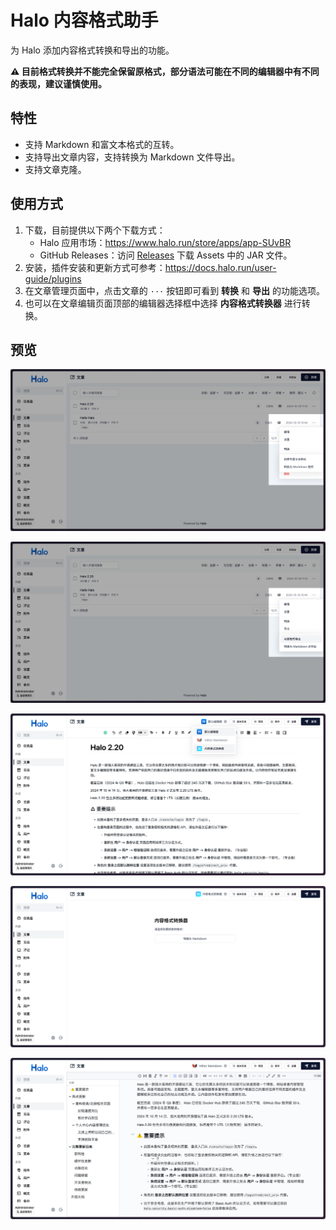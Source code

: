 # Halo 内容格式助手

为 Halo 添加内容格式转换和导出的功能。

**⚠️ 目前格式转换并不能完全保留原格式，部分语法可能在不同的编辑器中有不同的表现，建议谨慎使用。**

## 特性

- 支持 Markdown 和富文本格式的互转。
- 支持导出文章内容，支持转换为 Markdown 文件导出。
- 支持文章克隆。

## 使用方式

1. 下载，目前提供以下两个下载方式：
    - Halo 应用市场：<https://www.halo.run/store/apps/app-SUvBR>
    - GitHub Releases：访问 [Releases](https://github.com/ruibaby/plugin-content-tools/releases) 下载 Assets 中的 JAR 文件。
2. 安装，插件安装和更新方式可参考：<https://docs.halo.run/user-guide/plugins>
3. 在文章管理页面中，点击文章的 `···` 按钮即可看到 **转换** 和 **导出** 的功能选项。
4. 也可以在文章编辑页面顶部的编辑器选择框中选择 **内容格式转换器** 进行转换。

## 预览

![](./images/plugin-content-tools-preview-1.png)

![](./images/plugin-content-tools-preview-2.png)

![](./images/plugin-content-tools-preview-3.png)

![](./images/plugin-content-tools-preview-4.png)

![](./images/plugin-content-tools-preview-5.png)